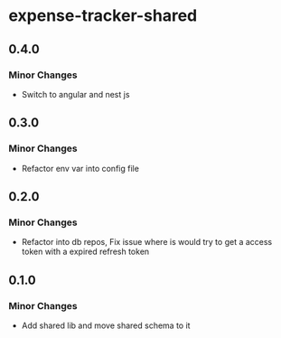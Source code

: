 # expense-tracker-shared

## 0.4.0

### Minor Changes

- Switch to angular and nest js

## 0.3.0

### Minor Changes

- Refactor env var into config file

## 0.2.0

### Minor Changes

- Refactor into db repos, Fix issue where is would try to get a access token with a expired refresh token

## 0.1.0

### Minor Changes

- Add shared lib and move shared schema to it
